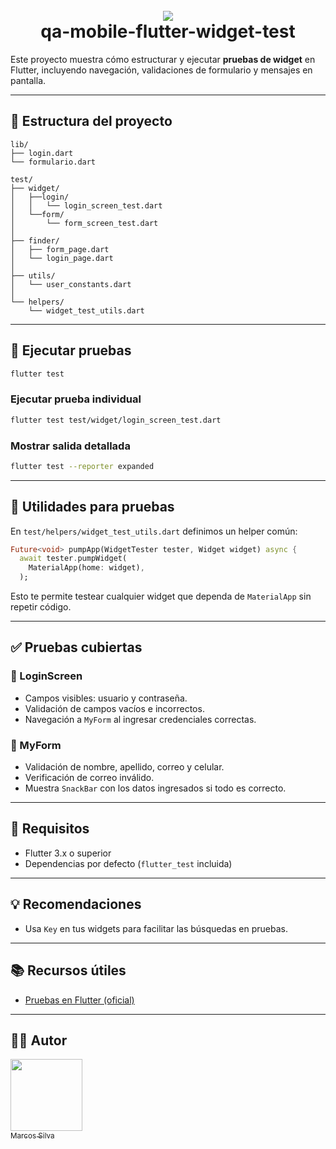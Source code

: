 <h1 align="center">
  <br>
  <a href="http://www.amitmerchant.com/electron-markdownify"><img src="https://f.hubspotusercontent20.net/hubfs/2829524/Copia%20de%20LOGOTIPO_original-2.png"></a>
  <br>
  qa-mobile-flutter-widget-test
  <br>
</h1>

Este proyecto muestra cómo estructurar y ejecutar **pruebas de widget** en Flutter, incluyendo navegación, validaciones de formulario y mensajes en pantalla.

---

## 📁 Estructura del proyecto

```
lib/
├── login.dart
└── formulario.dart

test/
├── widget/
│   ├──login/
│   │   └── login_screen_test.dart
│   └──form/
│       └── form_screen_test.dart   
│
├── finder/
│   ├── form_page.dart
│   └── login_page.dart
│
├── utils/
│   └── user_constants.dart
│
└── helpers/
    └── widget_test_utils.dart
```

---

## 🧪 Ejecutar pruebas

```bash
flutter test
```

### Ejecutar prueba individual

```bash
flutter test test/widget/login_screen_test.dart
```

### Mostrar salida detallada

```bash
flutter test --reporter expanded
```

---

## 🧰 Utilidades para pruebas

En `test/helpers/widget_test_utils.dart` definimos un helper común:

```dart
Future<void> pumpApp(WidgetTester tester, Widget widget) async {
  await tester.pumpWidget(
    MaterialApp(home: widget),
  );
```

Esto te permite testear cualquier widget que dependa de `MaterialApp` sin repetir código.

---

## ✅ Pruebas cubiertas

### 🔐 LoginScreen
- Campos visibles: usuario y contraseña.
- Validación de campos vacíos e incorrectos.
- Navegación a `MyForm` al ingresar credenciales correctas.

### 📝 MyForm
- Validación de nombre, apellido, correo y celular.
- Verificación de correo inválido.
- Muestra `SnackBar` con los datos ingresados si todo es correcto.

---

## 🧾 Requisitos

- Flutter 3.x o superior
- Dependencias por defecto (`flutter_test` incluida)

---

## 💡 Recomendaciones

- Usa `Key` en tus widgets para facilitar las búsquedas en pruebas.


---

## 📚 Recursos útiles

- [Pruebas en Flutter (oficial)](https://docs.flutter.dev/testing)


---

## 👨‍💻 Autor

 [<img src="https://secure.gravatar.com/avatar/23b2db02403d79ebd356e8e8356758ec?s=192&d=identicon" width=115><br><sub>Marcos Silva</sub>](https://gitlab.com/)